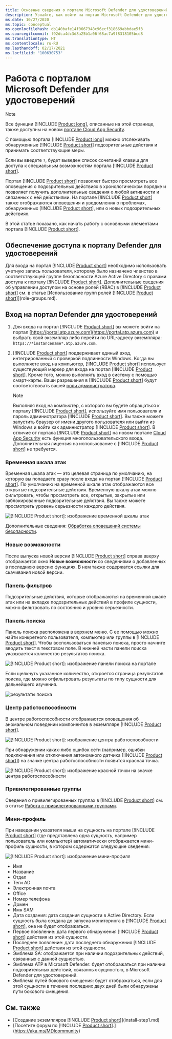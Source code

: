 ```yaml
---
title: Основные сведения о портале Microsoft Defender для удостоверений
description: Узнайте, как войти на портал Microsoft Defender для удостоверений и ознакомьтесь с компонентами портала
ms.date: 10/27/2020
ms.topic: conceptual
ms.openlocfilehash: db140bafe14f0667348c96ecf318669abbdae5f3
ms.sourcegitcommit: f92dca4dc3d8a25b1a06f68ac7a9f8318105bcd8
ms.translationtype: HT
ms.contentlocale: ru-RU
ms.lasthandoff: 02/17/2021
ms.locfileid: "100630753"
---
```

# <a name="working-with-the-microsoft-defender-for-identity-portal"></a>Работа с порталом Microsoft Defender для удостоверений

> [!NOTE]
> Все функции [!INCLUDE [Product long](includes/product-long.md)], описанные на этой странице, также доступны на новом [портале Cloud App Security](https://portal.cloudappsecurity.com).

C помощью портала [!INCLUDE [Product long](includes/product-long.md)] можно отслеживать обнаруженные [!INCLUDE [Product short](includes/product-short.md)] подозрительные действия и принимать соответствующие меры.

Если вы введете `?`, будет выведен список сочетаний клавиш для доступа к специальным возможностям портала [!INCLUDE [Product short](includes/product-short.md)].

Портал [!INCLUDE [Product short](includes/product-short.md)] позволяет быстро просмотреть все оповещения о подозрительных действиях в хронологическом порядке и позволяет получить дополнительные сведения о любой активности и связанных с ней действиями. На портале [!INCLUDE [Product short](includes/product-short.md)] также отображаются оповещения и уведомления о проблемах, обнаруженных [!INCLUDE [Product short](includes/product-short.md)], или о новых подозрительных действиях.

В этой статье показано, как начать работу с основными элементами портала [!INCLUDE [Product short](includes/product-short.md)].

## <a name="enabling-access-to-the-defender-for-identity-portal"></a>Обеспечение доступа к порталу Defender для удостоверений

Для входа на портал [!INCLUDE [Product short](includes/product-short.md)] необходимо использовать учетную запись пользователя, которому было назначено членство в соответствующей группе безопасности Azure Active Directory с правами доступа к порталу [!INCLUDE [Product short](includes/product-short.md)].
Дополнительные сведения об управлении доступом на основе ролей (RBAC) в [!INCLUDE [Product short](includes/product-short.md)] см. в статье [Использование групп ролей [!INCLUDE [Product short](includes/product-short.md)]](role-groups.md).

## <a name="logging-into-the-defender-for-identity-portal"></a>Вход на портал Defender для удостоверений

1. Для входа на портал [!INCLUDE [Product short](includes/product-short.md)] вы можете войти на портал [https://portal.atp.azure.com](https://portal.atp.azure.com) и выбрать свой экземпляр либо перейти по URL-адресу экземпляра: `https://*instancename*.atp.azure.com`.

1. [!INCLUDE [Product short](includes/product-short.md)] поддерживает единый вход, интегрированный с проверкой подлинности Windows. Когда вы выполняете вход на компьютер, [!INCLUDE [Product short](includes/product-short.md)] использует существующий маркер для входа на портал [!INCLUDE [Product short](includes/product-short.md)]. Кроме того, можно выполнять вход в систему с помощью смарт-карты. Ваши разрешения в [!INCLUDE [Product short](includes/product-short.md)] будут соответствовать вашей [роли администратора](role-groups.md).

   > [!NOTE]
   > Выполняя вход на компьютер, с которого вы будете обращаться к порталу [!INCLUDE [Product short](includes/product-short.md)], используйте имя пользователя и пароль администратора [!INCLUDE [Product short](includes/product-short.md)]. Вы также можете запустить браузер от имени другого пользователя или выйти из Windows и войти как администратор [!INCLUDE [Product short](includes/product-short.md)]. В отличие от портала [!INCLUDE [Product short](includes/product-short.md)] на новом портале [Cloud App Security](https://portal.cloudappsecurity.com) есть функция многопользовательского входа. Дополнительная лицензия на использование с [!INCLUDE [Product short](includes/product-short.md)] не требуется.

### <a name="attack-time-line"></a>Временная шкала атак

Временная шкала атак — это целевая страница по умолчанию, на которую вы попадаете сразу после входа на портал [!INCLUDE [Product short](includes/product-short.md)]. По умолчанию на временной шкале атак отображаются все открытые подозрительные действия. Временную шкалу атак можно фильтровать, чтобы просмотреть все, открытые, закрытые или заблокированные подозрительные действия. Вы также можете просмотреть уровень серьезности каждого действия.

![[!INCLUDE [Product short](includes/product-short.md)]: изображение временной шкалы атак](media/sa-timeline.png)

Дополнительные сведения: [Обработка оповещений системы безопасности](working-with-suspicious-activities.md).

### <a name="whats-new"></a>Новые возможности

После выпуска новой версии [!INCLUDE [Product short](includes/product-short.md)] справа вверху отображается окно **Новые возможности** со сведениями о добавленных в последнюю версию функциях. В нем также содержатся ссылки для скачивания новой версии.

### <a name="filtering-panel"></a>Панель фильтров

Подозрительные действия, которые отображаются на временной шкале атак или на вкладке подозрительных действий в профиле сущности, можно фильтровать по состоянию и уровню серьезности.

<a name="search-bar"></a>

### <a name="search-bar"></a>Панель поиска

Панель поиска расположена в верхнем меню. С ее помощью можно найти конкретного пользователя, компьютер или группы в [!INCLUDE [Product short](includes/product-short.md)]. Чтобы воспользоваться панелью поиска, просто начните вводить текст в текстовом поле. В нижней части панели поиска указывается количество результатов поиска.

![[!INCLUDE [Product short](includes/product-short.md)]: изображение панели поиска на портале](media/workspace-portal-search.png)

Если щелкнуть указанное количество, откроется страница результатов поиска, где можно отфильтровать результаты по типу сущности для дальнейшего изучения.

![результаты поиска](media/search-results.png)

### <a name="health-center"></a>Центр работоспособности

В центре работоспособности отображаются оповещения об аномальном поведении компонентов в экземпляре [!INCLUDE [Product short](includes/product-short.md)].

![[!INCLUDE [Product short](includes/product-short.md)]: изображение центра работоспособности](media/health-issue.png)

При обнаружении каких-либо ошибок сети (например, ошибки подключения или отключения автономного датчика [!INCLUDE [Product short](includes/product-short.md)]) на значке центра работоспособности появится красная точка.

![[!INCLUDE [Product short](includes/product-short.md)]: изображение красной точки на значке центра работоспособности](media/health-bar.png)

### <a name="sensitive-groups"></a>Привилегированные группы

Сведения о привилегированных группах в [!INCLUDE [Product short](includes/product-short.md)] см. в статье [Работа с привилегированными группами](manage-sensitive-honeytoken-accounts.md).

### <a name="mini-profile"></a>Мини-профиль

При наведении указателя мыши на сущность на портале [!INCLUDE [Product short](includes/product-short.md)] (где представлена одна сущность, например пользователь или компьютер) автоматически отображается мини-профиль сущности, в котором содержатся следующие сведения:

![[!INCLUDE [Product short](includes/product-short.md)]: изображение мини-профиля](media/mini-profile.png)

- Имя
- Название
- Отдел
- Теги AD
- Электронная почта
- Office
- Номер телефона
- Домен
- Имя SAM
- Дата создания: дата создания сущности в Active Directory. Если сущность была создана до запуска мониторинга в [!INCLUDE [Product short](includes/product-short.md)], она не будет отображаться.
- Первое появление: дата первого обнаружения [!INCLUDE [Product short](includes/product-short.md)] действия из этой сущности.
- Последнее появление: дата последнего обнаружения [!INCLUDE [Product short](includes/product-short.md)] действия из этой сущности.
- Эмблема SA: отображается при наличии подозрительных действий, связанных с данной сущностью.
- Эмблема ATP в Microsoft Defender: будет отображаться при наличии подозрительных действий, связанных сущностью, в Microsoft Defender для удостоверений.
- Эмблема путей бокового смещения: будет отображаться, если для этой сущности в течение последних двух дней были обнаружены пути бокового смещения.

## <a name="see-also"></a>См. также

- [Создание экземпляров [!INCLUDE [Product short](includes/product-short.md)]](install-step1.md)
- [Посетите форум по [!INCLUDE [Product short](includes/product-short.md)].](https://aka.ms/MDIcommunity)
